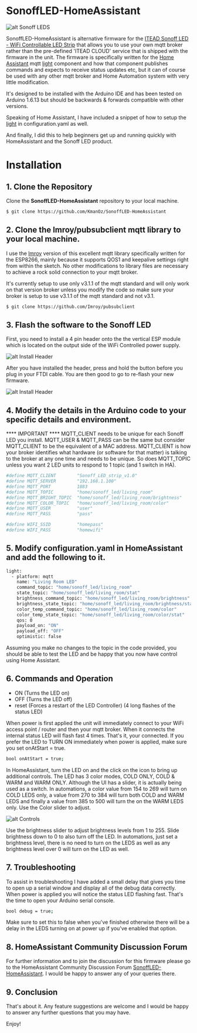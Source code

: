 # SonoffLED-HomeAssistant

![alt Sonoff LEDS](images/sonoff_leds.JPG "Sonoff LEDS")

SonoffLED-HomeAssistant is alternative firmware for the [ITEAD Sonoff LED - WiFi Controllable LED Strip](https://www.itead.cc/sonoff-led.html?acc=70efdf2ec9b086079795c442636b55fb) that allows you to use your own mqtt broker rather than the pre-defined 'ITEAD CLOUD' service that is shipped with the firmware in the unit. The firmware is specifically written for the [Home Assistant](https://home-assistant.io/) mqtt [light](https://home-assistant.io/components/light.mqtt/) component and how that component publishes commands and expects to receive status updates etc, but it can of course be used with any other mqtt broker and Home Automation system with very little modification.

It's designed to be installed with the Arduino IDE and has been tested on Arduino 1.6.13 but should be backwards & forwards compatible with other versions. 

Speaking of Home Assistant, I have included a snippet of how to setup the [light](https://home-assistant.io/components/light.mqtt/) in configuration.yaml as well.

And finally, I did this to help beginners get up and running quickly with HomeAssistant and the Sonoff LED product.

# Installation

## 1. Clone the Repository

Clone the **SonoffLED-HomeAssistant** repository to your local machine.

``` bash
$ git clone https://github.com/KmanOz/SonoffLED-HomeAssistant
```

## 2. Clone the lmroy/pubsubclient mqtt library to your local machine.

I use the [lmroy](https://github.com/Imroy/pubsubclient) version of this excellent mqtt library specifically written for the ESP8266, mainly because it supports QOS1 and keepalive settings right from within the sketch. No other modifications to library files are necessary to achieve a rock solid connection to your mqtt broker.

It's currently setup to use only v3.1.1 of the mqtt standard and will only work on that version broker unless you modify the code so make sure your broker is setup to use v3.1.1 of the mqtt standard and not v3.1.

``` bash
$ git clone https://github.com/Imroy/pubsubclient
```

## 3. Flash the software to the Sonoff LED

First, you need to install a 4 pin header onto the the vertical ESP module which is located on the output side of the WiFi Controlled power supply.

![alt Install Header](images/esp_header.JPG "Install Header")

After you have installed the header, press and hold the button before you plug in your FTDI cable. You are then good to go to re-flash your new firmware.

![alt Install Header](images/esp_button.JPG "Install Header")

## 4. Modify the details in the Arduino code to your specific details and environment.

**** IMPORTANT **** MQTT_CLIENT needs to be unique for each Sonoff LED you install. MQTT_USER & MQTT_PASS can be the same but consider MQTT_CLIENT to be the equivalent of a MAC address. MQTT_CLIENT is how your broker identifies what hardware (or software for that matter) is talking to the broker at any one time and needs to be unique. So does MQTT_TOPIC unless you want 2 LED units to respond to 1 topic (and 1 switch in HA).

``` bash
#define MQTT_CLIENT        "Sonoff_LED_strip_v1.0"                      // mqtt client_id (Must be unique for each LED)
#define MQTT_SERVER        "192.168.1.100"                              // mqtt server
#define MQTT_PORT          1883                                         // mqtt port
#define MQTT_TOPIC         "home/sonoff_led/living_room"                // mqtt topic (Base topic)
#define MQTT_BRIGHT_TOPIC  "home/sonoff_led/living_room/brightness"     // mqtt topic (Brightness topic)
#define MQTT_COLOR_TOPIC   "home/sonoff_led/living_room/color"          // mqtt topic (Color topic)
#define MQTT_USER          "user"                                       // mqtt user
#define MQTT_PASS          "pass"                                       // mqtt password

#define WIFI_SSID          "homepass"                                   // wifi ssid
#define WIFI_PASS          "homewifi"                                   // wifi password
```

## 5. Modify configuration.yaml in HomeAssistant and add the following to it.

```bash
light:
  - platform: mqtt
    name: "Living Room LED"
    command_topic: "home/sonoff_led/living_room"
    state_topic: "home/sonoff_led/living_room/stat"
    brightness_command_topic: "home/sonoff_led/living_room/brightness"
    brightness_state_topic: "home/sonoff_led/living_room/brightness/stat"
    color_temp_command_topic: "home/sonoff_led/living_room/color"
    color_temp_state_topic: "home/sonoff_led/living_room/color/stat"
    qos: 0
    payload_on: "ON"
    payload_off: "OFF"
    optimistic: false
```
Assuming you make no changes to the topic in the code provided, you should be able to test the LED and be happy that you now have control using Home Assistant.

## 6. Commands and Operation

- ON (Turns the LED on)
- OFF (Turns the LED off)
- reset (Forces a restart of the LED Controller) (4 long flashes of the status LED)

When power is first applied the unit will immediately connect to your WiFi access point / router and then your mqtt broker. When it connects the internal status LED will flash fast 4 times. That's it, your connected. If you prefer the LED to TURN ON immediately when power is applied, make sure you set onAtStart = true.

```bash
bool onAtStart = true;
```

In HomeAssistant, turn the LED on and the click on the icon to bring up additional controls. The LED has 3 color modes, COLD ONLY, COLD & WARM and WARM ONLY. Although the UI has a slider, it is actually being used as a switch. In automations, a color value from 154 to 269 will turn on COLD LEDS only, a value from 270 to 384 will turn both COLD and WARM LEDS and finally a value from 385 to 500 will turn the on the WARM LEDS only. Use the Color slider to adjust.

![alt Controls](images/ha_controls.JPG "Controls")

Use the brightness slider to adjust brightness levels from 1 to 255. Slide brightness down to 0 to also turn off the LED. In automations, just set a brightness level, there is no need to turn on the LEDS as well as any brightness level over 0 will turn on the LED as well. 


## 7. Troubleshooting

To assist in troubleshooting I have added a small delay that gives you time to open up a serial window and display all of the debug data correctly. When power is applied you will notice the status LED flashing fast. That's the time to open your Arduino serial console.

```bash
bool debug = true;
```

Make sure to set this to false when you've finished otherwise there will be a delay in the LEDS turning on at power up if you've enabled that option.

## 8. HomeAssistant Community Discussion Forum

For further information and to join the discussion for this firmware please go to the HomeAssistant Community Discussion Forum [SonoffLED-HomeAssistant](https://community.home-assistant.io/t/sonoffled-homeassistant/7025). I would be happy to answer any of your queries there.

## 9. Conclusion

That's about it. Any feature suggestions are welcome and I would be happy to answer any further questions that you may have.

Enjoy!
